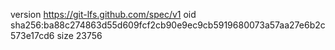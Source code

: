 version https://git-lfs.github.com/spec/v1
oid sha256:ba88c274863d55d609fcf2cb90e9ec9cb5919680073a57aa27e6b2c573e17cd6
size 23756
